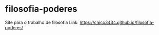 # filosofia-poderes
Site para o trabalho de filosofia
Link: https://chico3434.github.io/filosofia-poderes/
